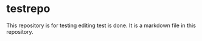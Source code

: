 # testrepo
This repository is for testing
editing test is done. It is a markdown file in this repository.
